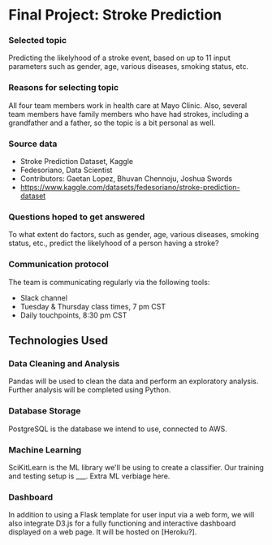 # Final Project: Stroke Prediction

### Selected topic
Predicting the likelyhood of a stroke event, based on up to 11 input parameters such as gender, age, various diseases, smoking status, etc.

### Reasons for selecting topic
All four team members work in health care at Mayo Clinic. Also, several team members have family members who have had strokes, including a grandfather and a father, so the topic is a bit personal as well.

### Source data
- Stroke Prediction Dataset, Kaggle
- Fedesoriano, Data Scientist
- Contributors: Gaetan Lopez, Bhuvan Chennoju, Joshua Swords
- https://www.kaggle.com/datasets/fedesoriano/stroke-prediction-dataset

### Questions hoped to get answered
To what extent do factors, such as gender, age, various diseases, smoking status, etc., predict the likelyhood of a person having a stroke?

### Communication protocol
The team is communicating regularly via the following tools:
- Slack channel
- Tuesday & Thursday class times, 7 pm CST
- Daily touchpoints, 8:30 pm CST


## Technologies Used

### Data Cleaning and Analysis
Pandas will be used to clean the data and perform an exploratory analysis. Further analysis will be completed using Python.

### Database Storage
PostgreSQL is the database we intend to use, connected to AWS.

### Machine Learning
SciKitLearn is the ML library we'll be using to create a classifier. Our training and testing setup is ___. Extra ML verbiage here.

### Dashboard
In addition to using a Flask template for user input via a web form, we will also integrate D3.js for a fully functioning and interactive dashboard displayed on a web page. It will be hosted on [Heroku?].

